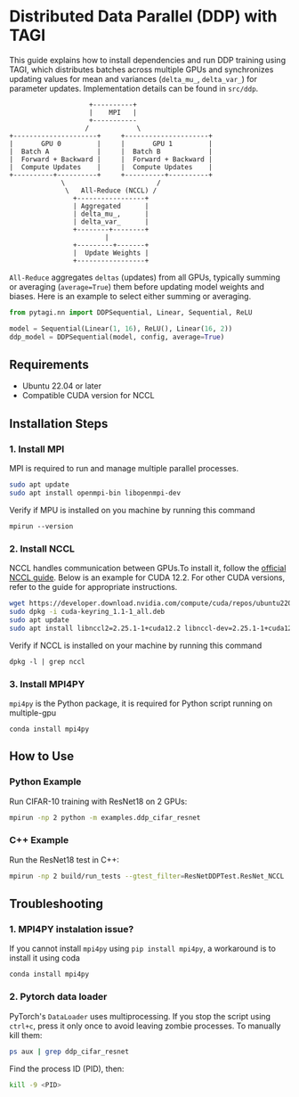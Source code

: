 # Distributed Data Parallel (DDP) with TAGI

This guide explains how to install dependencies and run DDP training using TAGI, which distributes batches across multiple GPUs and synchronizes updating values for mean and variances (`delta_mu_`, `delta_var_`) for parameter updates. Implementation details can be found in `src/ddp`.


```shell
                    +----------+
                    |    MPI   |
                    +-----------
                   /            \
+---------------------+     +---------------------+
|       GPU 0         |     |       GPU 1         |
|  Batch A            |     |  Batch B            |
|  Forward + Backward |     |  Forward + Backward |
|  Compute Updates    |     |  Compute Updates    |
+----------+----------+     +----------+----------+
             \                       /
              \   All-Reduce (NCCL) /
                +-----------------+
                | Aggregated      |
                | delta_mu_,      |
                | delta_var_      |
                +--------+--------+
                        |
                +---------+-------+
                |  Update Weights |
                +-----------------+
```

`All-Reduce` aggregates `deltas` (updates) from all GPUs, typically summing or averaging (`average=True`) them before updating model weights and biases. Here is an example to select either summing or averaging.

```python
from pytagi.nn import DDPSequential, Linear, Sequential, ReLU

model = Sequential(Linear(1, 16), ReLU(), Linear(16, 2))
ddp_model = DDPSequential(model, config, average=True)
```

## Requirements
- Ubuntu 22.04 or later
- Compatible CUDA version for NCCL

## Installation Steps

### 1. Install MPI

MPI is required to run and manage multiple parallel processes.

```bash
sudo apt update
sudo apt install openmpi-bin libopenmpi-dev
```

Verify if MPU is installed on you machine by running this command

```shell
mpirun --version
```

### 2. Install NCCL

NCCL handles communication between GPUs.To install it, follow the [official NCCL guide](https://docs.nvidia.com/deeplearning/nccl/install-guide/index.html). Below is an example for CUDA 12.2. For other CUDA versions, refer to the guide for appropriate instructions.

```bash
wget https://developer.download.nvidia.com/compute/cuda/repos/ubuntu2204/x86_64/cuda-keyring_1.1-1_all.deb
sudo dpkg -i cuda-keyring_1.1-1_all.deb
sudo apt update
sudo apt install libnccl2=2.25.1-1+cuda12.2 libnccl-dev=2.25.1-1+cuda12.2
```

Verify if NCCL is installed on your machine by running this command

```shell
dpkg -l | grep nccl
```

### 3. Install MPI4PY
`mpi4py` is the Python package, it is required for Python script running on multiple-gpu

```shell
conda install mpi4py
```


## How to Use

### Python Example

Run CIFAR-10 training with ResNet18 on 2 GPUs:

```bash
mpirun -np 2 python -m examples.ddp_cifar_resnet
```

### C++ Example

Run the ResNet18 test in C++:

```bash
mpirun -np 2 build/run_tests --gtest_filter=ResNetDDPTest.ResNet_NCCL
```

## Troubleshooting

### 1. MPI4PY instalation issue?

If you cannot install `mpi4py` using `pip install mpi4py`, a workaround is to install it using coda

```shell
conda install mpi4py
```

### 2. Pytorch data loader

PyTorch's `DataLoader` uses multiprocessing. If you stop the script using `ctrl+c`, press it only once to avoid leaving zombie processes. To manually kill them:

```bash
ps aux | grep ddp_cifar_resnet
```

Find the process ID (PID), then:

```bash
kill -9 <PID>
```
